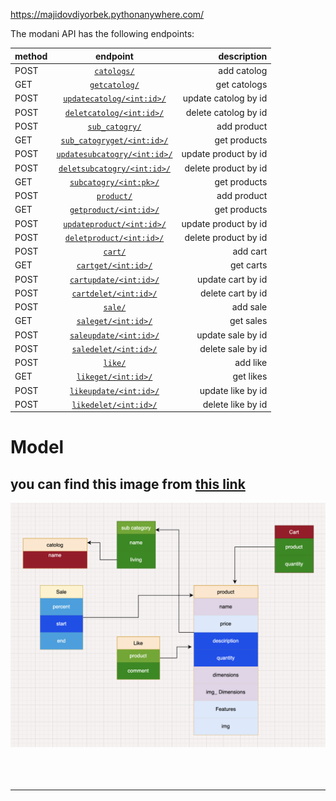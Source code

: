 <https://majidovdiyorbek.pythonanywhere.com/>

The modani API has the following endpoints:

|method   |endpoint   |description   |
| ------------- |:-------------:| -----:|
|POST   |<a href = "#add_catalog">`catologs/`</a>|add catolog        |
|GET  |<a href = "#get_catalog">`getcatolog/`</a>|get catologs          |
|POST  |<a href = "#update_catalog">`updatecatolog/<int:id>/`</a>|update catolog by id          |
|POST  |<a href = "#delete_catalog">`deletcatolog/<int:id>/`</a>|delete catolog by id        |
|POST  |<a href = "#add_subproduct">`sub_catogry/`</a>|add product          |
|GET  |<a href = "#get_subproduct">`sub_catogryget/<int:id>/`</a>|get products          |
|POST  |<a href = "#update_subproduct">`updatesubcatogry/<int:id>/`</a>|update product by id    |
|POST  |<a href = "#delete_subproduct">`deletsubcatogry/<int:id>/`</a>|delete product by id    |
|GET |<a href = "#get_subproduct">`subcatogry/<int:pk>/`</a>|get products          |
|POST  |<a href = "#add_product">`product/`</a>|add product     |
|GET  |<a href = "#get_product">`getproduct/<int:id>/`</a>|get products     |
|POST  |<a href = "#update_product">`updateproduct/<int:id>/`</a>|update product by id       |
|POST |<a href = "#delete_product">`deletproduct/<int:id>/`</a>|delete product by id        |
|POST  |<a href = "#add_cart">`cart/`</a>|add cart      |
|GET  |<a href = "#get_cart">`cartget/<int:id>/`</a>|get carts      |
|POST  |<a href = "#update_cart">`cartupdate/<int:id>/`</a>|update cart by id       |
|POST |<a href = "#delete_cart">`cartdelet/<int:id>/`</a>|delete cart by id         |
|POST  |<a href = "#add_sale">`sale/`</a>|add sale      |
|GET  |<a href = "#get_sale">`saleget/<int:id>/`</a>|get sales      |
|POST  |<a href = "#update_sale">`saleupdate/<int:id>/`</a>|update sale by id       |
|POST |<a href = "#delete_sale">`saledelet/<int:id>/`</a>|delete sale by id          |
|POST  |<a href = "#add_like">`like/`</a>|add like      |
|GET  |<a href = "#get_like">`likeget/<int:id>/`</a>|get likes      |
|POST  |<a href = "#update_like">`likeupdate/<int:id>/`</a>|update like by id       |
|POST  |<a href = "#delete_like">`likedelet/<int:id>/`</a>|delete like by id    |


# Model
## you can find this image from [this link](https://app.diagrams.net/#G1Kt5Z4bO88bhWJrlhcsGTbzqfw991eCt7)
<img src='./modani.png'>
<br><br><br><br>
<hr>